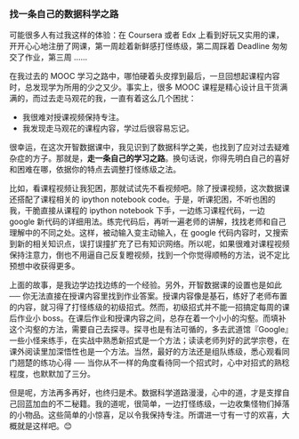 
### 找一条自己的数据科学之路
可能很多人有过我这样的体验：在 Coursera 或者 Edx 上看到好玩又实用的课，开开心心地注册了网课，第一周趁着新鲜感打怪练级，第二周踩着 Deadline 匆匆交了作业，第三周 ......

在我过去的 MOOC 学习之路中，哪怕硬着头皮撑到最后，一旦回想起课程内容时，总发现学为所用的少之又少。事实上，很多 MOOC 课程是精心设计且干货满满的，而过去走马观花的我，一直有着这么几个困扰：   
- 我很难对授课视频保持专注。
- 我发现走马观花的课程内容，学过后很容易忘记。


很幸运，在这次开智数据课中，我见识到了数据科学之美，也找到了应对过去疑难杂症的方子。那就是，**走一条自己的学习之路**。换句话说，你得先明白自己的喜好和困难在哪，依据你的特点去调整打怪练级之法。  

比如，看课程视频让我犯困，那就试试先不看视频吧。除了授课视频，这次数据课还搭配了课程相关的 ipython notebook code。于是，听课犯困，不听也困的我，干脆直接从课程的 ipython notebook 下手，一边练习课程代码，一边 google 新代码的详细用法。练完代码后，再听一遍老师的讲解，找找老师和自己理解中的不同之处。这样，被动输入变主动输入，在 google 代码内容时，又搜索到新的相关知识点，误打误撞扩充了已有知识网络。所以呢，如果很难对课程视频保持注意力，倒也不用逼自己反复瞪视频，找到一个你觉得顺畅的方法，说不定比预想中收获得更多。  

上面的故事，是我边学边找边练的一个经验。另外，开智数据课的设置也是如此 ── 你无法直接在授课内容里找到作业答案。授课内容像是基石，练好了老师布置的内容，就习得了打怪练级的初级招式。然而，初级招式并不能一招搞定每周的课后作业小 boss。在课后作业和授课内容之间，总存在着一个小小的沟壑。而填补这个沟壑的方法，需要自己去探寻。探寻也是有法可循的，多去武道馆『Google』一些小怪来练手，在实战中熟悉新招式是一个方法；读读老师列好的武学宗卷，在课外阅读里加深悟性也是一个方法。当然，最好的方法还是组队练级，悉心观看同门翘楚的练功心得 ── 当你从不一样的角度看待同一个招式时，心中对招式的熟稔程度，也默默加了三分。

但是呢，方法再多再好，也终归是术。数据科学道路漫漫，心中的道，才是支撑自己回蓝加血的不二秘籍。我的道呢，很简单，一边打怪练级，一边收集怪物们掉落的小物品。这些简单的小惊喜，足以令我保持专注。所谓进一寸有一寸的欢喜，大概就是这样吧。😊
